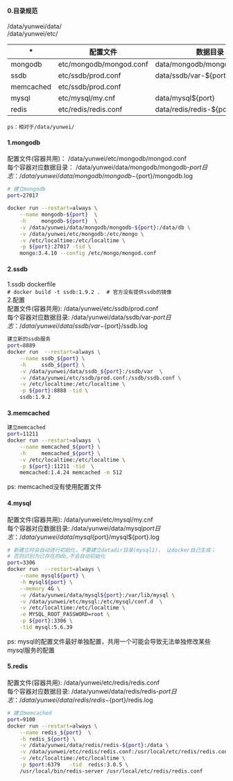 #### 0.目录规范
/data/yunwei/data/  
/data/yunwei/etc/

*|配置文件 | 数据目录| 日志路径
---|---|---|---
mongodb  |etc/mongodb/mongod.conf | data/mongodb/mongodb-${port}  |data/mongodb/mongodb-${port}/mongodb.log
ssdb     |etc/ssdb/prod.conf      | data/ssdb/var-${port}         |data/ssdb/var-${port}/ssdb.log
memcached|etc/ssdb/prod.conf      |                               | 
mysql    |etc/mysql/my.cnf        | data/mysql${port}             |data/mysql${port}/mysql${port}.log
redis    |etc/redis/redis.conf    | data/redis/redis-${port}      |data/redis/redis-${port}/redis.log


`ps：相对于/data/yunwei/`

#### 1.mongodb
配置文件(容器共用)：  /data/yunwei/etc/mongodb/mongod.conf  
每个容器对应数据目录： /data/yunwei/data/mongodb/mongodb-${port}  
日志：              /data/yunwei/data/mongodb/mongodb-${port}/mongodb.log  

```bash
# 建立mongodb
port=27017

docker run --restart=always \
    --name mongodb-${port}  \
    -h     mongodb-${port}  \
    -v /data/yunwei/data/mongodb/mongodb-${port}:/data/db \
    -v /data/yunwei/etc/mongodb:/etc/mongo \
    -v /etc/localtime:/etc/localtime \
    -p ${port}:27017 -tid \
    mongo:3.4.10 --config /etc/mongo/mongod.conf
```

#### 2.ssdb
1.ssdb dockerfile  
`# docker build -t ssdb:1.9.2 .  # 官方没有提供ssdb的镜像`  
2.配置  
配置文件(容器共用):  /data/yunwei/etc/ssdb/prod.conf  
每个容器对应数据目录: /data/yunwei/data/ssdb/var-${port}  
日志：              /data/yunwei/data/ssdb/var-${port}/ssdb.log  
```bash
建立新的ssdb服务
port=8889
docker run  --restart=always \
    --name ssdb_${port} \
    -h     ssdb_${port} \
    -v /data/yunwei/data/ssdb_${port}:/ssdb/var  \
    -v /data/yunwei/etc/ssdb/prod.conf:/ssdb/ssdb.conf \
    -v /etc/localtime:/etc/localtime \
    -p ${port}:8888 -tid \
    ssdb:1.9.2
```

#### 3.memcached
```bash
建立memcached
port=11211
docker run --restart=always  \
    --name memcached_${port} \
    -h     memcached_${port} \
    -v /etc/localtime:/etc/localtime \
    -p ${port}:11211 -tid  \
    memcached:1.4.24 memcached -m 512
```
ps: memcached没有使用配置文件

#### 4.mysql
配置文件(容器共用):  /data/yunwei/etc/mysql/my.cnf  
每个容器对应数据目录: /data/yunwei/data/mysql${port}  
日志：  /data/yunwei/data/mysql${port}/mysql${port}.log  
```bash
# 新建立时会自动进行初始化，不要建立datadir目录(mysql1)， 让docker自己生成；
# 否则识别为已存在的db,不会自动初始化
port=3306
docker run  --restart=always \
    --name mysql${port} \
    -h mysql${port} \
    --memory 4G \
    -v /data/yunwei/data/mysql${port}:/var/lib/mysql \
    -v /data/yunwei/etc/mysql:/etc/mysql/conf.d  \
    -v /etc/localtime:/etc/localtime \
    -e MYSQL_ROOT_PASSWORD=root \
    -p ${port}:3306 \
    -tid mysql:5.6.39
```
ps: mysql的配置文件最好单独配置，共用一个可能会导致无法单独修改某些mysql服务的配置

#### 5.redis
配置文件(容器共用):  /data/yunwei/etc/redis/redis.conf  
每个容器对应数据目录: /data/yunwei/data/redis/redis-${port}  
日志： /data/yunwei/data/redis/redis-${port}/redis.log  

```bash
# 建立memcached
port=9100
docker run --restart=always \
    --name redis_${port}  \
    -h redis_${port} \
    -v /data/yunwei/data/redis/redis-${port}:/data \
    -v /data/yunwei/etc/redis/redis.conf:/usr/local/etc/redis/redis.conf \
    -v /etc/localtime:/etc/localtime \
    -p $port:6379   -tid  redis:3.0.5 \
    /usr/local/bin/redis-server /usr/local/etc/redis/redis.conf
```


